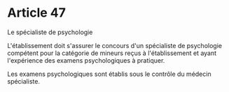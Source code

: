 # Article 47

Le spécialiste de psychologie

L'établissement doit s'assurer le concours d'un spécialiste de psychologie compétent pour la catégorie de mineurs reçus à l'établissement et ayant l'expérience des examens psychologiques à pratiquer.

Les examens psychologiques sont établis sous le contrôle du médecin spécialiste.
